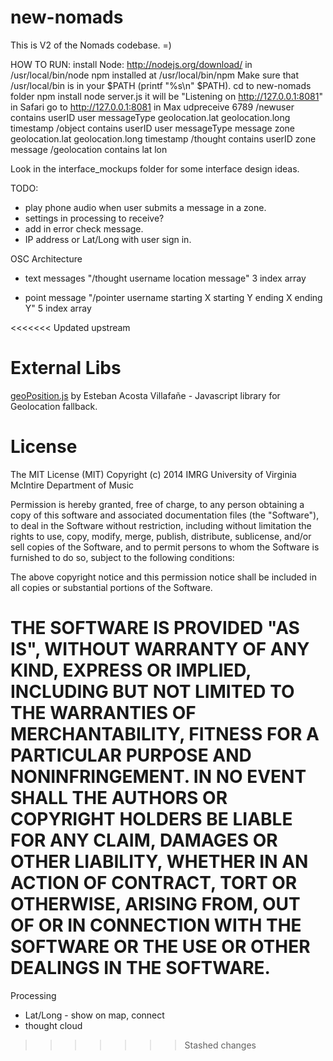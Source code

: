 new-nomads
==========

This is V2 of the Nomads codebase.  =)

HOW TO RUN:
install Node: http://nodejs.org/download/
in  /usr/local/bin/node
npm installed at /usr/local/bin/npm
Make sure that /usr/local/bin is in your $PATH (printf "%s\n" $PATH).
cd to new-nomads folder
npm install
node server.js
it will be "Listening on http://127.0.0.1:8081"
in Safari go to http://127.0.0.1:8081
in Max udpreceive 6789
/newuser contains userID user messageType geolocation.lat geolocation.long timestamp
/object contains userID user messageType message zone geolocation.lat geolocation.long timestamp
/thought contains userID zone message 
/geolocation contains lat lon

Look in the interface_mockups folder for some interface design ideas.

TODO:
  * play phone audio when user submits a message in a zone.
  * settings in processing to receive?
  * add in error check message.
  * IP address or Lat/Long with user sign in.

OSC Architecture
 * text messages 
 "/thought username location message"  3 index array

 * point message
 "/pointer username starting X starting Y ending X ending Y" 5 index array

<<<<<<< Updated upstream

External Libs
=============
<a href="https://github.com/estebanav/javascript-mobile-desktop-geolocation">geoPosition.js</a> by Esteban Acosta Villafañe - Javascript library for Geolocation fallback.

License
==========

The MIT License (MIT) Copyright (c) 2014 IMRG University of Virginia McIntire Department of Music

Permission is hereby granted, free of charge, to any person obtaining a copy of this software and associated documentation files (the "Software"), to deal in the Software without restriction, including without limitation the rights to use, copy, modify, merge, publish, distribute, sublicense, and/or sell copies of the Software, and to permit persons to whom the Software is furnished to do so, subject to the following conditions:

The above copyright notice and this permission notice shall be included in all copies or substantial portions of the Software.

THE SOFTWARE IS PROVIDED "AS IS", WITHOUT WARRANTY OF ANY KIND, EXPRESS OR IMPLIED, INCLUDING BUT NOT LIMITED TO THE WARRANTIES OF MERCHANTABILITY, FITNESS FOR A PARTICULAR PURPOSE AND NONINFRINGEMENT. IN NO EVENT SHALL THE AUTHORS OR COPYRIGHT HOLDERS BE LIABLE FOR ANY CLAIM, DAMAGES OR OTHER LIABILITY, WHETHER IN AN ACTION OF CONTRACT, TORT OR OTHERWISE, ARISING FROM, OUT OF OR IN CONNECTION WITH THE SOFTWARE OR THE USE OR OTHER DEALINGS IN THE SOFTWARE.
=======
 Processing
 * Lat/Long - show on map, connect
 * thought cloud
>>>>>>> Stashed changes
